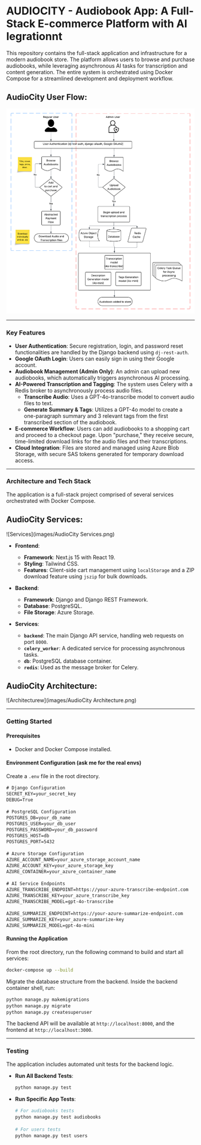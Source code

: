 # AUDIOCITY - Audiobook App: A Full-Stack E-commerce Platform with AI Iegrationnt

This repository contains the full-stack application and infrastructure for a modern audiobook store. The platform allows users to browse and purchase audiobooks, while leveraging asynchronous AI tasks for transcription and content generation. The entire system is orchestrated using Docker Compose for a streamlined development and deployment workflow.

## AudioCity User Flow:
![User Flow](images/AudioCity.png)

-----

### Key Features

  * **User Authentication**: Secure registration, login, and password reset functionalities are handled by the Django backend using `dj-rest-auth`.
  * **Google OAuth Login**: Users can easily sign in using their Google account.
  * **Audiobook Management (Admin Only)**: An admin can upload new audiobooks, which automatically triggers asynchronous AI processing.
  * **AI-Powered Transcription and Tagging**: The system uses Celery with a Redis broker to asynchronously process audio files.
      * **Transcribe Audio**: Uses a GPT-4o-transcribe model to convert audio files to text.
      * **Generate Summary & Tags**: Utilizes a GPT-4o model to create a one-paragraph summary and 3 relevant tags from the first transcribed section of the audiobook.
  * **E-commerce Workflow**: Users can add audiobooks to a shopping cart and proceed to a checkout page. Upon "purchase," they receive secure, time-limited download links for the audio files and their transcriptions.
  * **Cloud Integration**: Files are stored and managed using Azure Blob Storage, with secure SAS tokens generated for temporary download access.

-----

### Architecture and Tech Stack

The application is a full-stack project comprised of several services orchestrated with Docker Compose.

## AudioCity Services:
![Services](images/AudioCity Services.png)

  * **Frontend**:

      * **Framework**: Next.js 15 with React 19.
      * **Styling**: Tailwind CSS.
      * **Features**: Client-side cart management using `localStorage` and a ZIP download feature using `jszip` for bulk downloads.

  * **Backend**:

      * **Framework**: Django and Django REST Framework.
      * **Database**: PostgreSQL.
      * **File Storage**: Azure Storage.

  * **Services**:

      * **`backend`**: The main Django API service, handling web requests on port `8000`.
      * **`celery_worker`**: A dedicated service for processing asynchronous tasks.
      * **`db`**: PostgreSQL database container.
      * **`redis`**: Used as the message broker for Celery.

## AudioCity Architecture:
![Architecturew](images/AudioCity Architecture.png)

-----

### Getting Started

#### Prerequisites

  * Docker and Docker Compose installed.

#### Environment Configuration (ask me for the real envs)

Create a `.env` file in the root directory.

```
# Django Configuration
SECRET_KEY=your_secret_key
DEBUG=True

# PostgreSQL Configuration
POSTGRES_DB=your_db_name
POSTGRES_USER=your_db_user
POSTGRES_PASSWORD=your_db_password
POSTGRES_HOST=db
POSTGRES_PORT=5432

# Azure Storage Configuration
AZURE_ACCOUNT_NAME=your_azure_storage_account_name
AZURE_ACCOUNT_KEY=your_azure_storage_key
AZURE_CONTAINER=your_azure_container_name

# AI Service Endpoints
AZURE_TRANSCRIBE_ENDPOINT=https://your-azure-transcribe-endpoint.com
AZURE_TRANSCRIBE_KEY=your_azure_transcribe_key
AZURE_TRANSCRIBE_MODEL=gpt-4o-transcribe

AZURE_SUMMARIZE_ENDPOINT=https://your-azure-summarize-endpoint.com
AZURE_SUMMARIZE_KEY=your_azure-summarize-key
AZURE_SUMMARIZE_MODEL=gpt-4o-mini
```

#### Running the Application

From the root directory, run the following command to build and start all services:

```bash
docker-compose up --build
```

Migrate the database structure from the backend. Inside the backend container shell, run:

```bash
python manage.py makemigrations
python manage.py migrate
python manage.py createsuperuser
```

The backend API will be available at `http://localhost:8000`, and the frontend at `http://localhost:3000`.

-----

### Testing

The application includes automated unit tests for the backend logic.

  * **Run All Backend Tests**:
    ```bash
    python manage.py test
    ```
  * **Run Specific App Tests**:
    ```bash
    # For audiobooks tests
    python manage.py test audiobooks

    # For users tests
    python manage.py test users
    ```


